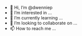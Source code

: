 - 👋 Hi, I’m @dwenniep
- 👀 I’m interested in ...
- 🌱 I’m currently learning ...
- 💞️ I’m looking to collaborate on ...
- 📫 How to reach me ...

<!---
dwenniep/dwenniep is a ✨ special ✨ repository because its `README.md` (this file) appears on your GitHub profile.
You can click the Preview link to take a look at your changes.
--->
